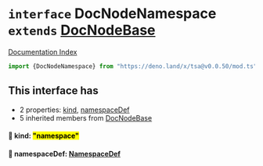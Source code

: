 # `interface` DocNodeNamespace `extends` [DocNodeBase](../private.interface.DocNodeBase/README.md)

[Documentation Index](../README.md)

```ts
import {DocNodeNamespace} from "https://deno.land/x/tsa@v0.0.50/mod.ts"
```

## This interface has

- 2 properties:
[kind](#-kind-namespace),
[namespaceDef](#-namespacedef-namespacedef)
- 5 inherited members from [DocNodeBase](../private.interface.DocNodeBase/README.md)


#### 📄 kind: <mark>"namespace"</mark>



#### 📄 namespaceDef: [NamespaceDef](../interface.NamespaceDef/README.md)



